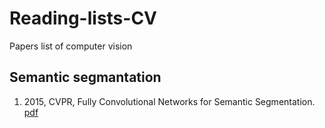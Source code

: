 # Reading-lists-CV
Papers list of computer vision
## Semantic segmantation
1. 2015, CVPR, Fully Convolutional Networks for Semantic Segmentation. [pdf](https://people.eecs.berkeley.edu/~jonlong/long_shelhamer_fcn.pdf)
